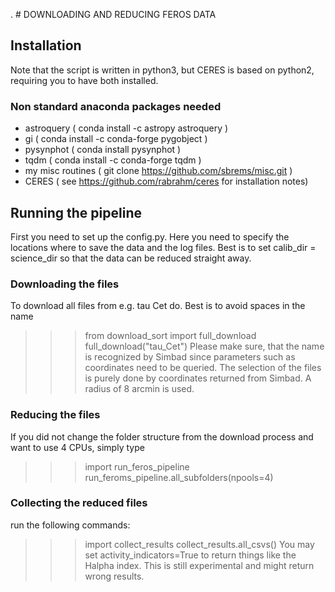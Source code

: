 . # DOWNLOADING AND REDUCING FEROS DATA
## Installation
Note that the script is written in python3, but CERES is based on python2,
requiring you to have both installed.

### Non standard anaconda packages needed

* astroquery   ( conda install -c astropy astroquery )
* gi           ( conda install -c conda-forge pygobject )
* pysynphot    ( conda install pysynphot )
* tqdm         (  conda install -c conda-forge tqdm )
* my misc routines ( git clone https://github.com/sbrems/misc.git )
* CERES ( see https://github.com/rabrahm/ceres for installation notes)

## Running the pipeline
First you need to set up the config.py. Here you need to specify the locations
where to save the data and the log files. Best is to set calib_dir = science_dir
so that the data can be reduced straight away.
### Downloading the files
To download all files from e.g. tau Cet do. Best is to avoid spaces in the name
>>> from download_sort import full_download
>>> full_download("tau_Cet")
Please make sure, that the name is recognized by Simbad since parameters such
as coordinates need to be queried. The selection of the files is purely done
by coordinates returned from Simbad. A radius of 8 arcmin is used.

### Reducing the files
If you did not change the folder structure from the download process and want
to use 4 CPUs, simply type

>>> import run_feros_pipeline
>>> run_feroms_pipeline.all_subfolders(npools=4)

### Collecting the reduced files
run the following commands:
>>> import collect_results
>>> collect_results.all_csvs()
You may set activity_indicators=True to return things like the Halpha index.
This is still experimental and might return wrong results.
